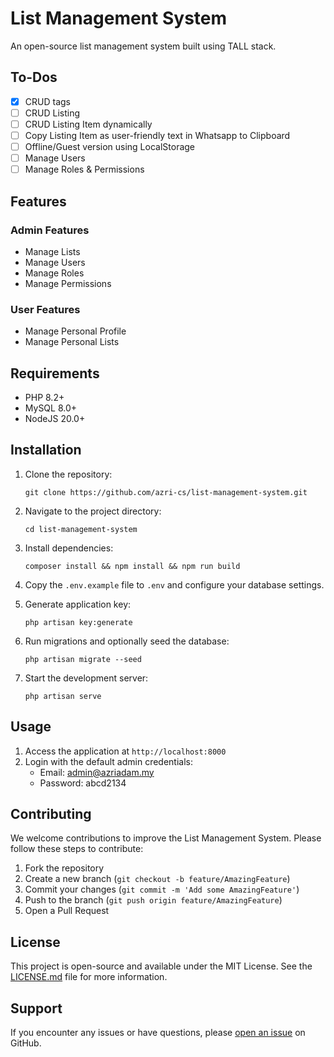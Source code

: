 # List Management System

An open-source list management system built using TALL stack.

## To-Dos
- [x] CRUD tags
- [ ] CRUD Listing
- [ ] CRUD Listing Item dynamically
- [ ] Copy Listing Item as user-friendly text in Whatsapp to Clipboard
- [ ] Offline/Guest version using LocalStorage
- [ ] Manage Users
- [ ] Manage Roles & Permissions

## Features

### Admin Features
- Manage Lists
- Manage Users
- Manage Roles
- Manage Permissions

### User Features
- Manage Personal Profile
- Manage Personal Lists

## Requirements

- PHP 8.2+
- MySQL 8.0+
- NodeJS 20.0+

## Installation

1. Clone the repository:
   ```
   git clone https://github.com/azri-cs/list-management-system.git
   ```

2. Navigate to the project directory:
   ```
   cd list-management-system
   ```

3. Install dependencies:
   ```
   composer install && npm install && npm run build
   ```

4. Copy the `.env.example` file to `.env` and configure your database settings.

5. Generate application key:
   ```
   php artisan key:generate
   ```

6. Run migrations and optionally seed the database:
   ```
   php artisan migrate --seed
   ```

7. Start the development server:
   ```
   php artisan serve
   ```

## Usage

1. Access the application at `http://localhost:8000`
2. Login with the default admin credentials:
    - Email: admin@azriadam.my
    - Password: abcd2134

## Contributing

We welcome contributions to improve the List Management System. Please follow these steps to contribute:

1. Fork the repository
2. Create a new branch (`git checkout -b feature/AmazingFeature`)
3. Commit your changes (`git commit -m 'Add some AmazingFeature'`)
4. Push to the branch (`git push origin feature/AmazingFeature`)
5. Open a Pull Request

## License

This project is open-source and available under the MIT License. See the [LICENSE.md](LICENSE.md) file for more information.

## Support

If you encounter any issues or have questions, please [open an issue](https://github.com/azri-cs/list-management-system/issues) on GitHub.
